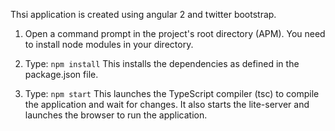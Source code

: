 Thsi application is created using angular 2 and twitter bootstrap.

1) Open a command prompt in the project's root directory (APM). You need to install node modules in your directory.
    
2) Type: `npm install`
    This installs the dependencies as defined in the package.json file.
    
3) Type: `npm start`
    This launches the TypeScript compiler (tsc) to compile the application and wait for changes. 
    It also starts the lite-server and launches the browser to run the application.
